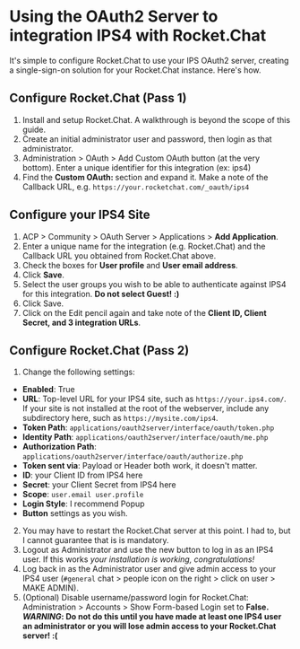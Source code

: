 # Using the OAuth2 Server to integration IPS4 with Rocket.Chat

It's simple to configure Rocket.Chat to use your IPS OAuth2 server, creating a single-sign-on solution for your Rocket.Chat instance. Here's how.

## Configure Rocket.Chat (Pass 1)

1. Install and setup Rocket.Chat. A walkthrough is beyond the scope of this guide.
2. Create an initial administrator user and password, then login as that administrator.
3. Administration > OAuth > Add Custom OAuth button (at the very bottom). Enter a unique identifier for this integration (ex: ips4)
4. Find the **Custom OAuth: <IPS4>** section and expand it. Make a note of the Callback URL, e.g. `https://your.rocketchat.com/_oauth/ips4`

## Configure your IPS4 Site

1. ACP > Community > OAuth Server > Applications > **Add Application**.
2. Enter a unique name for the integration (e.g. Rocket.Chat) and the Callback URL you obtained from Rocket.Chat above.
3. Check the boxes for **User profile** and **User email address**.
4. Click **Save**.
5. Select the user groups you wish to be able to authenticate against IPS4 for this integration. **Do not select Guest! :)**
6. Click Save.
7. Click on the Edit pencil again and take note of the **Client ID, Client Secret, and 3 integration URLs**.

## Configure Rocket.Chat (Pass 2)
1. Change the following settings:
  *  **Enabled**: True
  *   **URL**: Top-level URL for your IPS4 site, such as `https://your.ips4.com/`. If your site is not installed at the root of the webserver, include any subdirectory here, such as `https://mysite.com/ips4`.
  *   **Token Path**: `applications/oauth2server/interface/oauth/token.php`
  *   **Identity Path**: `applications/oauth2server/interface/oauth/me.php`
  *   **Authorization Path**: `applications/oauth2server/interface/oauth/authorize.php`
  *   **Token sent via**: Payload or Header both work, it doesn't matter.
  *   **ID**: your Client ID from IPS4 here
  *   **Secret**: your Client Secret from IPS4 here
  *   **Scope**: `user.email user.profile`
  *   **Login Style**: I recommend Popup
  *   **Button** settings as you wish.
2. You may have to restart the Rocket.Chat server at this point. I had to, but I cannot guarantee that is is mandatory.
3. Logout as Administrator and use the new button to log in as an IPS4 user. If this works _your installation is working, congratulations!_
4. Log back in as the Administrator user and give admin access to your IPS4 user (`#general` chat > people icon on the right > click on user > MAKE ADMIN).
5. (Optional) Disable username/password login for Rocket.Chat: Administration > Accounts > Show Form-based Login set to **False. _WARNING_: Do not do this until you have made at least one IPS4 user an administrator or you will lose admin access to your Rocket.Chat server! :(**

